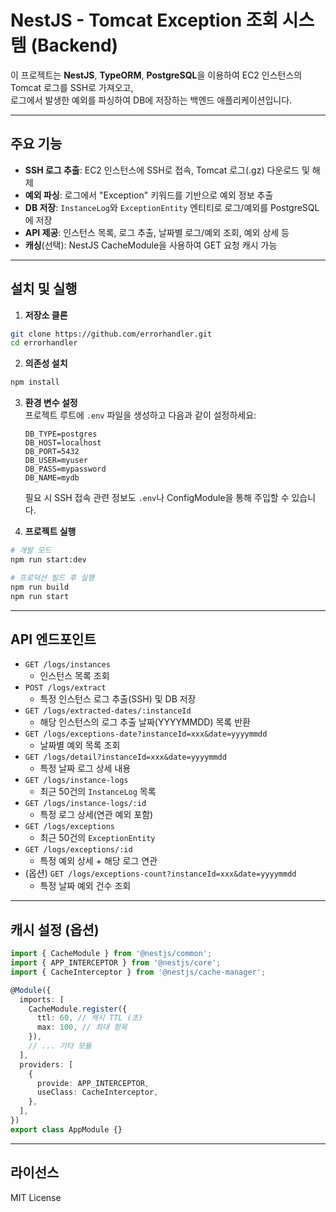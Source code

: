 # NestJS - Tomcat Exception 조회 시스템 (Backend)

이 프로젝트는 **NestJS**, **TypeORM**, **PostgreSQL**을 이용하여 EC2 인스턴스의 Tomcat 로그를 SSH로 가져오고,  
로그에서 발생한 예외를 파싱하여 DB에 저장하는 백엔드 애플리케이션입니다.

---

## 주요 기능

- **SSH 로그 추출**: EC2 인스턴스에 SSH로 접속, Tomcat 로그(.gz) 다운로드 및 해제
- **예외 파싱**: 로그에서 "Exception" 키워드를 기반으로 예외 정보 추출
- **DB 저장**: `InstanceLog`와 `ExceptionEntity` 엔티티로 로그/예외를 PostgreSQL에 저장
- **API 제공**: 인스턴스 목록, 로그 추출, 날짜별 로그/예외 조회, 예외 상세 등
- **캐싱**(선택): NestJS CacheModule을 사용하여 GET 요청 캐시 가능

---

## 설치 및 실행

1. **저장소 클론**

```bash
git clone https://github.com/errorhandler.git
cd errorhandler
```

2. **의존성 설치**

```bash
npm install
```

3. **환경 변수 설정**  
   프로젝트 루트에 `.env` 파일을 생성하고 다음과 같이 설정하세요:
   ```dotenv
   DB_TYPE=postgres
   DB_HOST=localhost
   DB_PORT=5432
   DB_USER=myuser
   DB_PASS=mypassword
   DB_NAME=mydb
   ```
   필요 시 SSH 접속 관련 정보도 `.env`나 ConfigModule을 통해 주입할 수 있습니다.

4. **프로젝트 실행**

```bash
# 개발 모드
npm run start:dev

# 프로덕션 빌드 후 실행
npm run build
npm run start
```

---

## API 엔드포인트

- `GET /logs/instances`  
  - 인스턴스 목록 조회
- `POST /logs/extract`  
  - 특정 인스턴스 로그 추출(SSH) 및 DB 저장
- `GET /logs/extracted-dates/:instanceId`  
  - 해당 인스턴스의 로그 추출 날짜(YYYYMMDD) 목록 반환
- `GET /logs/exceptions-date?instanceId=xxx&date=yyyymmdd`  
  - 날짜별 예외 목록 조회
- `GET /logs/detail?instanceId=xxx&date=yyyymmdd`  
  - 특정 날짜 로그 상세 내용
- `GET /logs/instance-logs`  
  - 최근 50건의 `InstanceLog` 목록
- `GET /logs/instance-logs/:id`  
  - 특정 로그 상세(연관 예외 포함)
- `GET /logs/exceptions`  
  - 최근 50건의 `ExceptionEntity`
- `GET /logs/exceptions/:id`  
  - 특정 예외 상세 + 해당 로그 연관
- (옵션) `GET /logs/exceptions-count?instanceId=xxx&date=yyyymmdd`  
  - 특정 날짜 예외 건수 조회

---

## 캐시 설정 (옵션)

```typescript
import { CacheModule } from '@nestjs/common';
import { APP_INTERCEPTOR } from '@nestjs/core';
import { CacheInterceptor } from '@nestjs/cache-manager';

@Module({
  imports: [
    CacheModule.register({
      ttl: 60, // 캐시 TTL (초)
      max: 100, // 최대 항목
    }),
    // ... 기타 모듈
  ],
  providers: [
    {
      provide: APP_INTERCEPTOR,
      useClass: CacheInterceptor,
    },
  ],
})
export class AppModule {}
```

---

## 라이선스

MIT License